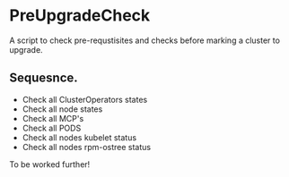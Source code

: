 # PreUpgradeCheck

A script to check pre-requstisites and checks before marking a cluster to upgrade.


## Sequesnce.

- Check all ClusterOperators states
- Check all node states
- Check all MCP's
- Check all PODS
- Check all nodes kubelet status
- Check all nodes rpm-ostree status

To be worked further! 
